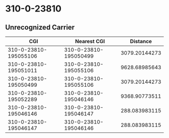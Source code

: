 # 310-0-23810
## Unrecognized Carrier


| CGI | Nearest CGI | Distance |
|-----|-------------|----------|
| 310-0-23810-195055106 | 310-0-23810-195050499 | 3079.20144273 |
| 310-0-23810-195051011 | 310-0-23810-195055106 | 9628.68985643 |
| 310-0-23810-195050499 | 310-0-23810-195055106 | 3079.20144273 |
| 310-0-23810-195052289 | 310-0-23810-195046146 | 9368.90773511 |
| 310-0-23810-195046146 | 310-0-23810-195046147 | 288.083983115 |
| 310-0-23810-195046147 | 310-0-23810-195046146 | 288.083983115 |
